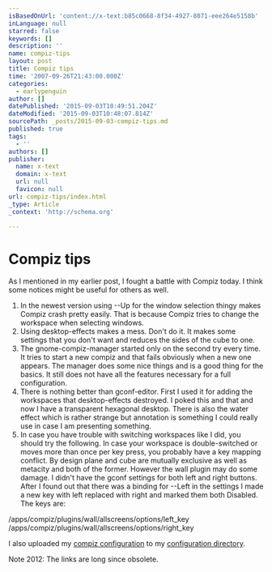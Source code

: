```yaml
---
isBasedOnUrl: 'content://x-text:b85c0668-8f34-4927-8071-eee264e5158b'
inLanguage: null
starred: false
keywords: []
description: ''
name: compiz-tips
layout: post
title: Compiz tips
time: '2007-09-26T21:43:00.000Z'
categories:
  - earlypenguin
author: []
datePublished: '2015-09-03T10:49:51.204Z'
dateModified: '2015-09-03T10:48:07.814Z'
sourcePath: _posts/2015-09-03-compiz-tips.md
published: true
tags:
  - ''
authors: []
publisher:
  name: x-text
  domain: x-text
  url: null
  favicon: null
url: compiz-tips/index.html
_type: Article
_context: 'http://schema.org'

---
```

# Compiz tips

As I mentioned in my earlier post, I fought a battle with Compiz
today. I think some notices might be useful for others as well.

1. In the newest version using --Up for the
window selection thingy makes Compiz crash pretty easily. That is
because Compiz tries to change the workspace when selecting
windows.
2. Using desktop-effects makes a mess. Don't do it. It makes some
settings that you don't want and reduces the sides of the cube to
one.
3. The gnome-compiz-manager started only on the second try every
time. It tries to start a new compiz and that fails obviously when a
new one appears. The manager does some nice things and is a good
thing for the basics. It still does not have all the features
necessary for a full configuration.
4. There is nothing better than gconf-editor. First I used it for
adding the workspaces that desktop-effects destroyed. I poked this
and that and now I have a transparent hexagonal desktop. There is
also the water effect which is rather strange but annotation is
something I could really use in case I am presenting something.
5. In case you have trouble with switching workspaces like I did, you
should try the following. In case your workspace is double-switched
or moves more than once per key press, you probably have a key
mapping conflict. By design plane and cube are mutually exclusive as
well as metacity and both of the former. However the wall plugin may
do some damage. I didn't have the gconf settings for both left and
right buttons. After I found out that there was a binding for 
--Left in the settings I made a new key with
left replaced with right and marked them both Disabled. 
The keys are:

/apps/compiz/plugins/wall/allscreens/options/left\_key
/apps/compiz/plugins/wall/allscreens/options/right\_key

I also uploaded my
[compiz configuration][0]
to my
[configuration directory][1].

Note 2012: The links are long since obsolete.

[0]: content://x-text:b85c0668-8f34-4927-8071-eee264e5158b/software/configuration/compiz/compiz_conf_280907.xml
[1]: content://x-text:b85c0668-8f34-4927-8071-eee264e5158b/software/configuration/